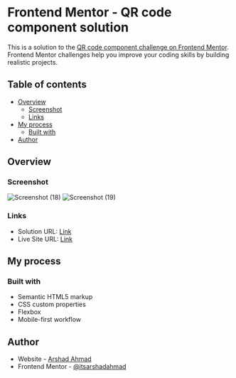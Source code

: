 # Frontend Mentor - QR code component solution

This is a solution to the [QR code component challenge on Frontend Mentor](https://www.frontendmentor.io/challenges/qr-code-component-iux_sIO_H). Frontend Mentor challenges help you improve your coding skills by building realistic projects.

## Table of contents

-   [Overview](#overview)
    -   [Screenshot](#screenshot)
    -   [Links](#links)
-   [My process](#my-process)
    -   [Built with](#built-with)
-   [Author](#author)
## Overview

### Screenshot

![Screenshot (18)](https://user-images.githubusercontent.com/54478287/232266254-a4e9d05c-6649-4812-bebd-a94293e95e9a.png)
![Screenshot (19)](https://user-images.githubusercontent.com/54478287/232266256-04cac89c-e85f-4903-82c5-e660774ea639.png)

### Links

-   Solution URL: [Link](https://www.frontendmentor.io/solutions/qr-code-component-XUGHOMsOEH)
-   Live Site URL: [Link](https://itsarshadahmad.github.io/qr-code-component/)

## My process

### Built with

-   Semantic HTML5 markup
-   CSS custom properties
-   Flexbox
-   Mobile-first workflow

## Author

-   Website - [Arshad Ahmad](https://itsarshadahmad.bio.link/)
-   Frontend Mentor - [@itsarshadahmad](https://www.frontendmentor.io/profile/itsarshadahmad)
